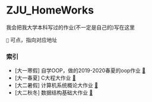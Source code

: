 # ZJU_HomeWorks

我会把我大学本科写过的作业(不一定是自己的)写在这里

`🔗` 可点，指向对应地址


### 索引

- [大一寒假] 自学OOP，做的2019-2020春夏的oop作业 [🔗](https://github.com/IsshikiHugh/Learning/tree/master/OOP_2020-2019HomeWork)
- [大一春夏] C大程大作业 [🔗](https://github.com/IsshikiHugh/Learning/tree/master/CProject_2022SpringSummerTerm)
- [大二暑假] 计算机系统概论大作业 [🔗](https://github.com/IsshikiHugh/Learning/tree/master/ICS_2022SummerVocation)
- [大二秋冬] 数据结构基础大作业 [🔗](https://github.com/IsshikiHugh/Learning/tree/master/FDS_2022FallWinterTerm)
